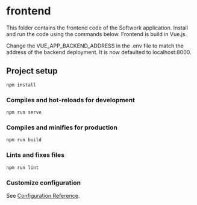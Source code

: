 # frontend

This folder contains the frontend code of the Softwork application. Install and run the code using the commands below. Frontend is build in Vue.js.

Change the VUE_APP_BACKEND_ADDRESS in the .env file to match the address of the backend deployment. It is now defaulted to localhost:8000.

## Project setup
```
npm install
```

### Compiles and hot-reloads for development
```
npm run serve
```

### Compiles and minifies for production
```
npm run build
```

### Lints and fixes files
```
npm run lint
```

### Customize configuration
See [Configuration Reference](https://cli.vuejs.org/config/).
